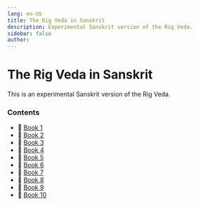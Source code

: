 ```yaml
---
lang: en-US
title: The Rig Veda in Sanskrit
description: Experimental Sanskrit version of the Rig Veda.
sidebar: false
author: 
---
```


# The Rig Veda in Sanskrit
This is an experimental Sanskrit version of the Rig Veda.

### Contents
- 📕 [Book 1](./book1.md)
- 📕 [Book 2](./book2.md)
- 📕 [Book 3](./book3.md)
- 📕 [Book 4](./book4.md)
- 📕 [Book 5](./book5.md)
- 📕 [Book 6](./book6.md)
- 📕 [Book 7](./book7.md)
- 📕 [Book 8](./book8.md)
- 📕 [Book 9](./book9.md)
- 📕 [Book 10](./book10.md)